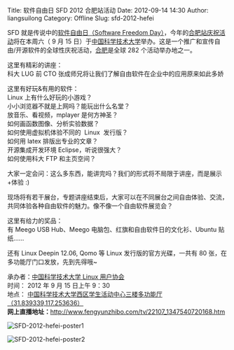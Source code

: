 Title: 软件自由日 SFD 2012 合肥站活动
Date: 2012-09-14 14:30
Author: liangsuilong
Category: Offline
Slug: sfd-2012-hefei

SFD 就是传说中的[软件自由日（Software Freedom
Day）](http://softwarefreedomday.org/)，今年的[合肥站庆祝活动](http://wiki.softwarefreedomday.org/2012/China/Hefei)将在本周六（
9 月 15
日）于[中国科学技术大学](http://www.ustc.edu.cn/)举办。这是一个推广和宣传自由/开源软件的全球性庆祝活动，[合肥](http://wiki.softwarefreedomday.org/2012/China/Hefei)是全球
282 个活动举办地之一。

这里有精彩的讲座：  
科大 LUG 前 CTO 张成师兄将让我们了解自由软件在企业中的应用原来如此多娇

这里有好玩&有用的软件：  
Linux 上有什么好玩的小游戏？  
小小浏览器不就是上网吗？能玩出什么名堂？  
放音乐、看视频，mplayer 是何方神圣？  
如何画函数图像、分析实验数据？  
如何使用虚拟机体验不同的  Linux  发行版？  
如何用 latex 排版出专业的文章？  
开源集成开发环境 Eclipse，听说很强大？  
如何使用科大 FTP 和主页空间？

大家一定会问：这么多东西，能讲完吗？我们的形式将不局限于讲座，而是展示+体验
:)  

现场将有若干展台，专题讲座结束后，大家可以在不同展台之间自由体验、交流，共同体验各种自由软件的魅力。像不像一个自由软件展览会？

这里有给力的奖品：  
有 Meego USB Hub、Meego 电脑包、红旗和自由软件日的文化衫、Ubuntu 贴纸……

还有 Linux Deepin 12.06, Qomo 等 Linux 发行版的官方光碟，一共有 80
张，在多功能厅门口发放，先到先得哦~

承办者：[中国科学技术大学 Linux 用户协会](http://lug.ustc.edu.cn/)  
时间： 2012 年 9 月 15 日上午 9：30  
地点：
[中国科学技术大学西区学生活动中心三楼多功能厅（31.839339,117.253636）  
](https://maps.google.com/maps?q=31.839426,+117.253668)**网上直播地址：**<http://www.fengyunzhibo.com/tv/22107_1347540720168.htm>

![SFD-2012-hefei-poster1](http://home.ustc.edu.cn/~sunxilin/sfd/12SFD-01.jpg)

![SFD-2012-hefei-poster2](http://home.ustc.edu.cn/~sunxilin/sfd/12SFD-03.jpg)
